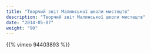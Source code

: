 ```yaml
---
title: "Творчий звіт Малинської школи мистецтв"
description: "Творчий звіт Малинської школи мистецтв"
date: "2014-05-07"
weight: "90"
---
```


{{% vimeo 94403893 %}}
